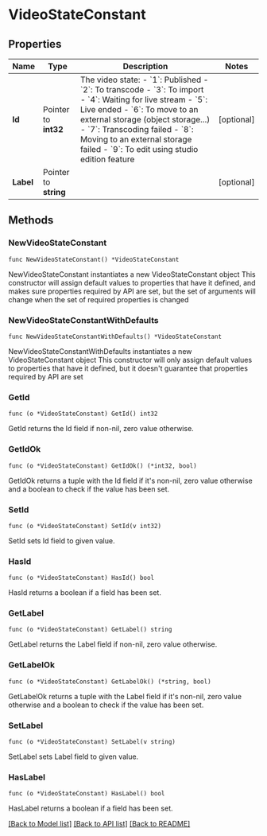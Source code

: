 # VideoStateConstant

## Properties

Name | Type | Description | Notes
------------ | ------------- | ------------- | -------------
**Id** | Pointer to **int32** | The video state: - &#x60;1&#x60;: Published - &#x60;2&#x60;: To transcode - &#x60;3&#x60;: To import - &#x60;4&#x60;: Waiting for live stream - &#x60;5&#x60;: Live ended - &#x60;6&#x60;: To move to an external storage (object storage...) - &#x60;7&#x60;: Transcoding failed - &#x60;8&#x60;: Moving to an external storage failed - &#x60;9&#x60;: To edit using studio edition feature  | [optional] 
**Label** | Pointer to **string** |  | [optional] 

## Methods

### NewVideoStateConstant

`func NewVideoStateConstant() *VideoStateConstant`

NewVideoStateConstant instantiates a new VideoStateConstant object
This constructor will assign default values to properties that have it defined,
and makes sure properties required by API are set, but the set of arguments
will change when the set of required properties is changed

### NewVideoStateConstantWithDefaults

`func NewVideoStateConstantWithDefaults() *VideoStateConstant`

NewVideoStateConstantWithDefaults instantiates a new VideoStateConstant object
This constructor will only assign default values to properties that have it defined,
but it doesn't guarantee that properties required by API are set

### GetId

`func (o *VideoStateConstant) GetId() int32`

GetId returns the Id field if non-nil, zero value otherwise.

### GetIdOk

`func (o *VideoStateConstant) GetIdOk() (*int32, bool)`

GetIdOk returns a tuple with the Id field if it's non-nil, zero value otherwise
and a boolean to check if the value has been set.

### SetId

`func (o *VideoStateConstant) SetId(v int32)`

SetId sets Id field to given value.

### HasId

`func (o *VideoStateConstant) HasId() bool`

HasId returns a boolean if a field has been set.

### GetLabel

`func (o *VideoStateConstant) GetLabel() string`

GetLabel returns the Label field if non-nil, zero value otherwise.

### GetLabelOk

`func (o *VideoStateConstant) GetLabelOk() (*string, bool)`

GetLabelOk returns a tuple with the Label field if it's non-nil, zero value otherwise
and a boolean to check if the value has been set.

### SetLabel

`func (o *VideoStateConstant) SetLabel(v string)`

SetLabel sets Label field to given value.

### HasLabel

`func (o *VideoStateConstant) HasLabel() bool`

HasLabel returns a boolean if a field has been set.


[[Back to Model list]](../README.md#documentation-for-models) [[Back to API list]](../README.md#documentation-for-api-endpoints) [[Back to README]](../README.md)


